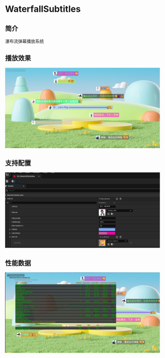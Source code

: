 # WaterfallSubtitles
## 简介
瀑布流弹幕播放系统
## 播放效果
![alt text](f3f40dbdac4c8a2d9119ad50eee57dd.png)

## 支持配置
![alt text](cea87bf16bced1a9cc2a2a5b84aa862.png)

## 性能数据
![alt text](24abf92016fc854c64b3075875bdb01.png)